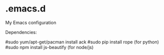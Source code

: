 .emacs.d
========

My Emacs configuration

Dependencies:


#sudo yum/apt-get/pacman install ack
#sudo pip install rope (for python)
#sudo npm install js-beautify (for node/js)


